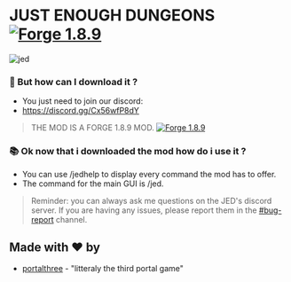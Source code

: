 # JUST ENOUGH DUNGEONS [![Forge 1.8.9](https://img.shields.io/badge/FORGE-1.8.9-blueviolet?style=for-the-badge)](http://files.minecraftforge.net/maven/net/minecraftforge/forge/index_1.8.9.html)

![jed](https://media.discordapp.net/attachments/779097681653661696/779100421758124063/unknown.png?width=1329&height=550)


### 🤔 But how can I download it ?

* You just need to join our discord:
* https://discord.gg/Cx56wfP8dY

> THE MOD IS A FORGE 1.8.9 MOD. [![Forge 1.8.9](https://img.shields.io/badge/FORGE-1.8.9-blueviolet?style=flat-square)](http://files.minecraftforge.net/maven/net/minecraftforge/forge/index_1.8.9.html)

### 📚 Ok now that i downloaded the mod how do i use it ?
* You can use /jedhelp to display every command the mod has to offer.
* The command for the main GUI is /jed.

>Reminder: you can always ask me questions on the JED's discord server.
>If you are having any issues, please report them in the [#bug-report](https://discord.gg/Cx56wfP8dY) channel.


## Made with ❤️ by
* [portalthree](https://github.com/portalthree) - "litteraly the third portal game"